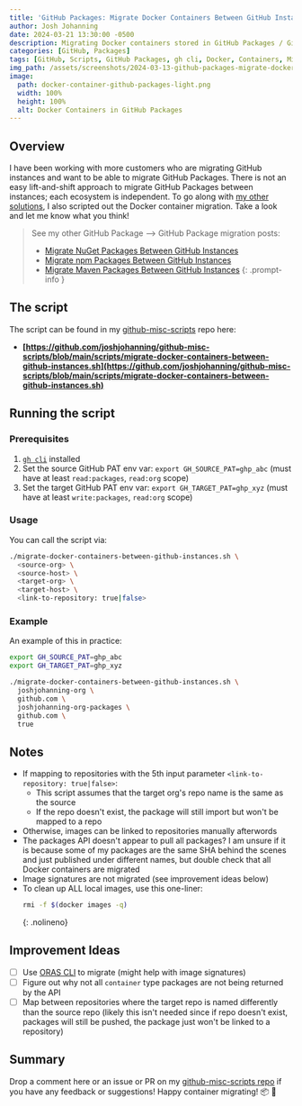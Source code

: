 ```yaml
---
title: 'GitHub Packages: Migrate Docker Containers Between GitHub Instances'
author: Josh Johanning
date: 2024-03-21 13:30:00 -0500
description: Migrating Docker containers stored in GitHub Packages / GitHub Container Registry between GitHub instances
categories: [GitHub, Packages]
tags: [GitHub, Scripts, GitHub Packages, gh cli, Docker, Containers, Migrations]
img_path: /assets/screenshots/2024-03-13-github-packages-migrate-docker-containers
image:
  path: docker-container-github-packages-light.png
  width: 100%
  height: 100%
  alt: Docker Containers in GitHub Packages
---
```


## Overview

I have been working with more customers who are migrating GitHub instances and want to be able to migrate GitHub Packages. There is not an easy lift-and-shift approach to migrate GitHub Packages between instances; each ecosystem is independent. To go along with [my other solutions](/categories/packages/), I also scripted out the Docker container migration. Take a look and let me know what you think!

> See my other GitHub Package --> GitHub Package migration posts:
>
> - [Migrate NuGet Packages Between GitHub Instances](/posts/github-packages-migrate-nuget-packages/)
> - [Migrate npm Packages Between GitHub Instances](/posts/github-packages-migrate-npm-packages/)
> - [Migrate Maven Packages Between GitHub Instances](/posts/github-packages-migrate-maven-packages/)
{: .prompt-info }

## The script

The script can be found in my [github-misc-scripts](/posts/github-misc-scripts/) repo here:

- **[https://github.com/joshjohanning/github-misc-scripts/blob/main/scripts/migrate-docker-containers-between-github-instances.sh](https://github.com/joshjohanning/github-misc-scripts/blob/main/scripts/migrate-docker-containers-between-github-instances.sh)**

## Running the script

### Prerequisites

1. [`gh cli`](https://cli.github.com) installed
2. Set the source GitHub PAT env var: `export GH_SOURCE_PAT=ghp_abc` (must have at least `read:packages`, `read:org` scope)
3. Set the target GitHub PAT env var: `export GH_TARGET_PAT=ghp_xyz` (must have at least `write:packages`, `read:org` scope)

### Usage

You can call the script via:

```bash
./migrate-docker-containers-between-github-instances.sh \
  <source-org> \
  <source-host> \
  <target-org> \
  <target-host> \
  <link-to-repository: true|false>
```

### Example

An example of this in practice:

```bash
export GH_SOURCE_PAT=ghp_abc
export GH_TARGET_PAT=ghp_xyz

./migrate-docker-containers-between-github-instances.sh \
  joshjohanning-org \
  github.com \
  joshjohanning-org-packages \
  github.com \
  true
```

## Notes

- If mapping to repositories with the 5th input parameter `<link-to-repository: true|false>`:
  - This script assumes that the target org's repo name is the same as the source
  - If the repo doesn't exist, the package will still import but won't be mapped to a repo
- Otherwise, images can be linked to repositories manually afterwords
- The packages API doesn't appear to pull all packages? I am unsure if it is because some of my packages are the same SHA behind the scenes and just published under different names, but double check that all Docker containers are migrated
- Image signatures are not migrated (see improvement ideas below)
- To clean up ALL local images, use this one-liner:
  ```bash
  rmi -f $(docker images -q)
  ```
  {: .nolineno}

## Improvement Ideas

- [ ] Use [ORAS CLI](https://oras.land/docs/commands/use_oras_cli) to migrate (might help with image signatures)
- [ ] Figure out why not all `container` type packages are not being returned by the API
- [ ] Map between repositories where the target repo is named differently than the source repo (likely this isn't needed since if repo doesn't exist, packages will still be pushed, the package just won't be linked to a repository)

## Summary

Drop a comment here or an issue or PR on my [github-misc-scripts repo](https://github.com/joshjohanning/github-misc-scripts/blob/main/scripts/migrate-docker-containers-between-github-instances.sh) if you have any feedback or suggestions! Happy container migrating! 📦 🐳

